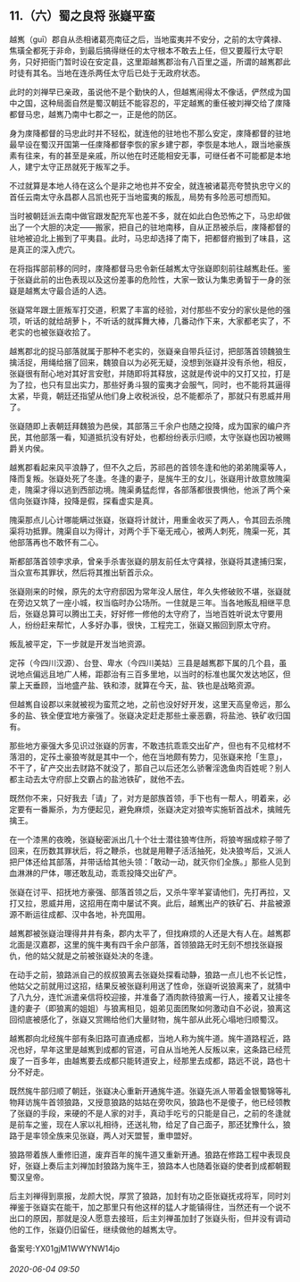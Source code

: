 ## 11.（六）蜀之良将 张嶷平蛮
越嶲（guī）郡自从丞相诸葛亮南征之后，当地蛮夷并不安分，之前的太守龚禄、焦璜全都死于非命，到最后搞得继任的太守根本不敢去上任，但又要履行太守职务，只好把衙门暂时设在安定县，这里距越嶲郡治有八百里之遥，所谓的越嶲郡此时徒有其名。当地在连杀两任太守后已处于无政府状态。



此时的刘禅早已亲政，虽说他不是个勤快的人，但越嶲闹得太不像话，俨然成为国中之国，这种局面自然是蜀汉朝廷不能容忍的，平定越嶲的重任被刘禅交给了庲降都督马忠，越嶲乃南中七郡之一，正是他的防区。



身为庲降都督的马忠此时并不轻松，就连他的驻地也不那么安定，庲降都督的驻地最早设在蜀汉开国第一任庲降都督李恢的家乡建宁郡，李恢是本地人，跟当地豪族素有往来，有的甚至是亲戚，所以他在时还能相安无事，可继任者不可能都是本地人，建宁太守正昂就死于叛军之手。



不过就算是本地人待在这么个是非之地也并不安全，就连被诸葛亮夸赞执忠守义的首任云南太守永昌郡人吕凯也死于当地蛮夷的叛乱，局势有多险恶可想而知。



当时被朝廷派去南中做官跟发配充军也差不多，就在如此白色恐怖之下，马忠却做出了一个大胆的决定——搬家，把自己的驻地南移，自从正昂被杀后，庲降都督的驻地被迫北上搬到了平夷县。此时，马忠却选择了南下，把都督府搬到了味县，这是真正的深入虎穴。



在将指挥部前移的同时，庲降都督马忠令新任越嶲太守张嶷即刻前往越嶲赴任。鉴于张嶷此前的出色表现以及这份差事的危险性，大家一致认为集忠勇智于一身的张嶷是越嶲太守最合适的人选。



张嶷常年跟土匪叛军打交道，积累了丰富的经验，对付那些不安分的家伙是他的强项，听话的就给胡萝卜，不听话的就挥舞大棒，几番动作下来，大家都老实了，不老实的也被张嶷收拾了。



越嶲郡北的捉马部落就属于那种不老实的，张嶷亲自带兵征讨，把部落首领魏狼生擒活捉，用绳给捆了回来，魏狼自以为必死无疑，没想到张嶷并没有杀他，相反，张嶷很有耐心地对其好言安慰，并随即将其释放，这就是传说中的又打又拉，打是为了拉，也只有显出实力，那些好勇斗狠的蛮夷才会服气，同时，也不能将其逼得太紧，毕竟，朝廷还指望从他们身上收税派役，总不能都杀了，那就只有恩威并用了。



张嶷随即上表朝廷拜魏狼为邑侯，其部落三千余户也随之投降，成为国家的编户齐民，其他部落一看，知道抵抗没有好处，也都纷纷表示归顺，太守张嶷也因功被赐爵关内侯。



越嶲郡看起来风平浪静了，但不久之后，苏祁邑的首领冬逢和他的弟弟隗渠等人，降而复叛。张嶷处死了冬逢。冬逢的妻子，是旄牛王的女儿，张嶷用计故意放隗渠走，隗渠才得以逃到西部边境。隗渠勇猛彪悍，各部落都很畏惧他，他派了两个亲信向张嶷诈降，投降是假，探看虚实是真。



隗渠那点儿心计哪能瞒过张嶷，张嶷将计就计，用重金收买了两人，令其回去杀隗渠将功抵罪。隗渠自以为得计，对两个手下毫无戒心，被两人刺死，隗渠一死，其他部落再也不敢怀有二心。



斯都部落首领李求承，曾亲手杀害张嶷的朋友前任太守龚禄，张嶷将其逮捕归案，当众宣布其罪状，然后将其推出斩首示众。



张嶷刚来的时候，原先的太守府邸因为常年没人居住，年久失修破败不堪，张嶷就在旁边又筑了一座小城，权当临时办公场所。一住就是三年。当各地叛乱相继平息后，张嶷总算可以腾出工夫，好好修一修他的太守府了，当地百姓听说太守要用人，纷纷赶来帮忙，人多好办事，很快，工程完工，张嶷又搬回到原太守府。



叛乱被平定，下一步就是开发当地资源。



定莋（今四川汉源）、台登、卑水（今四川美姑）三县是越嶲郡下属的几个县，虽说地点偏远且地广人稀，距郡治有三百多里地，以当时的标准也属欠发达地区，但蒙上天垂顾，当地盛产盐、铁和漆，就算在今天，盐、铁也是战略资源。



但越嶲自设郡以来就被视为蛮荒之地，之前也没好好开发，这里天高皇帝远，那么多的盐、铁全便宜地方豪强了。张嶷决定赶走那些土豪恶霸，将盐池、铁矿收归国有。



那些地方豪强大多见识过张嶷的厉害，不敢违抗乖乖交出矿产，但也有不见棺材不落泪的，定莋土豪狼岑就是其中一个，他在当地颇有势力，见张嶷来抢「生意」，不干了，矿产交出去财路不就没了，那自己以后还怎么骄奢淫逸鱼肉百姓呢？别人都主动去太守府邸上交霸占的盐池铁矿，就他不去。



既然你不来，只好我去「请」了，对方是部族首领，手下也有一帮人，明着来，必定要有一番厮杀，为方便起见，避免麻烦，张嶷决定对狼岑实施斩首战术，擒贼先擒王。



在一个漆黑的夜晚，张嶷秘密派出几十个壮士潜往狼岑住所，将狼岑捆成粽子带了回来，在历数其罪状后，将之鞭杀，也就是用鞭子活活抽死，处决狼岑后，又派人把尸体还给其部落，并带话给其他头领：「敢动一动，就灭你们全族。」那些人见到血淋淋的尸体，哪还敢乱动，乖乖投降交出矿产。



张嶷在讨平、招抚地方豪强、部落首领之后，又杀牛宰羊宴请他们，先打再拉，又打又拉，恩威并用，这招用在南中屡试不爽。此后，越嶲出产的铁矿石、井盐被源源不断运往成都、汉中各地，补充国用。



越嶲郡被张嶷治理得井井有条，郡内太平了，但找麻烦的人还是大有人在。越嶲郡北面是汉嘉郡，这里的旄牛夷有四千余户部落，首领狼路无时无刻不想找张嶷报仇，他的姑父就是之前被张嶷处决的冬逢。



在动手之前，狼路派自己的叔叔狼离去张嶷处探看动静，狼路一点儿也不长记性，他姑父之前就用过这招，结果反被张嶷利用送了性命，张嶷听说狼离来了，就猜中了八九分，连忙派遣亲信将校迎接，并准备了酒肉款待狼离一行人，接着又让接冬逢的妻子（即狼离的姐姐）与狼离相见，姐弟见面团聚如何激动自不必说，狼离这回彻底被感化了，张嶷又赏赐给他们大量财物，旄牛部从此死心塌地归顺蜀汉。



越嶲郡向北经旄牛部有条旧路可直通成都，当地人称为旄牛道。旄牛道路程近，路况也好，早年这里是越嶲到成都的官道，可自从当地羌人反叛以来，这条路已经荒废了一百多年，由越嶲要去成都只能转道安上，经那里去成都，路远不说，路也十分不好走。



既然旄牛部归顺了朝廷，张嶷决心重新开通旄牛道。张嶷先派人带着金银蜀锦等礼物拜访旄牛首领狼路，又授意狼路的姑姑在旁吹风，狼路也不是傻子，他已经领教了张嶷的手段，来硬的不是人家的对手，真动手吃亏的只能是自己，之前的冬逢就是前车之鉴，现在人家以礼相待，还送礼物，给足了自己面子，那还犹豫什么，狼路于是率领全族来见张嶷，两人对天盟誓，重申盟好。



狼路带着族人重修旧道，废弃百年的旄牛道又重新开通。狼路在修路工程中表现良好，张嶷上奏后主刘禅加封狼路为旄牛王，狼路本人也随着张嶷的使者到成都朝觐蜀汉皇帝。



后主刘禅得到禀报，龙颜大悦，厚赏了狼路，加封有功之臣张嶷抚戎将军，同时刘禅鉴于张嶷实在能干，加之那里只有他这样的猛人才能镇得住，当然还有一个说不出口的原因，那就是没人愿意去接班，后主刘禅虽加封了张嶷头衔，但并没有调动他的工作，张嶷仍旧留任，继续做他的越嶲太守。



备案号:YX01gjM1WWYNW14jo


###### 2020-06-04 09:50

